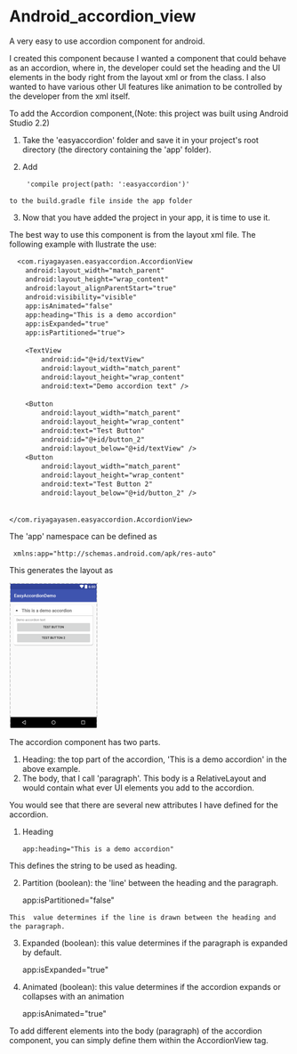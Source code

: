 # Android_accordion_view
A very easy to use accordion component for android. 

I created this component because I wanted a component that could behave as an accordion, where in, the developer could set the heading and the UI elements in the body right from the layout xml or from the class. I also wanted to have various other UI features like animation to be controlled by the developer from the xml itself. 

To add the Accordion component,(Note: this project was built using Android Studio 2.2)
  1. Take the 'easyaccordion' folder and save it in your project's root directory (the directory containing the 'app' folder).  
  2. Add 
  
          'compile project(path: ':easyaccordion')' 
          
    to the build.gradle file inside the app folder 
  3. Now that you have added the project in your app, it is time to use it. 
 
The best way to use this component is from the layout xml file. The following example with llustrate the use: 

      <com.riyagayasen.easyaccordion.AccordionView
        android:layout_width="match_parent"
        android:layout_height="wrap_content"
        android:layout_alignParentStart="true"
        android:visibility="visible"
        app:isAnimated="false"
        app:heading="This is a demo accordion"
        app:isExpanded="true"
        app:isPartitioned="true">

        <TextView
            android:id="@+id/textView"
            android:layout_width="match_parent"
            android:layout_height="wrap_content"
            android:text="Demo accordion text" />

        <Button
            android:layout_width="match_parent"
            android:layout_height="wrap_content"
            android:text="Test Button"
            android:id="@+id/button_2"
            android:layout_below="@+id/textView" />
        <Button
            android:layout_width="match_parent"
            android:layout_height="wrap_content"
            android:text="Test Button 2"
            android:layout_below="@+id/button_2" />


    </com.riyagayasen.easyaccordion.AccordionView>
The 'app' namespace can be defined as 
     
     xmlns:app="http://schemas.android.com/apk/res-auto"
     
This generates the layout as 

![Alt text](/screenshot.png?raw=true "Optional Title")

The accordion component has two parts. 
  1. Heading: the top part of the accordion, 'This is a demo accordion' in the above example. 
  2. The body, that I call 'paragraph'. This body is a RelativeLayout and would contain what ever UI elements you add to the accordion. 
  
You would see that there are several new attributes I have defined for the accordion. 
  1. Heading 
  
         app:heading="This is a demo accordion"
   This defines the string to be used as heading. 
  
  2. Partition (boolean): the 'line' between the heading and the paragraph. 
  
        app:isPartitioned="false"
    
    This  value determines if the line is drawn between the heading and the paragraph. 
  
  3. Expanded (boolean): this value determines if the paragraph is expanded by default. 
  
        app:isExpanded="true"
  
  4. Animated (boolean): this value determines if the accordion expands or collapses with an animation
        
        app:isAnimated="true"
      
  
 
To add different elements into the body (paragraph) of the accordion component, you can simply define them within the AccordionView tag. 
